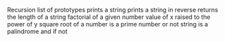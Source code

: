 Recursion
list of prototypes
prints a string
prints a string in reverse
returns the length of a string
factorial of a given number
value of x raised to the power of y
square root of a number
is a prime number or not
string is a palindrome and if not
